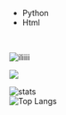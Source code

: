 - Python
- Html
 <br>
 
<img src="https://komarev.com/ghpvc/?username=SwishyW&label=Profile%20views&color=0e75b6&style=flat" alt="iliiii" /> </p>
<img src="https://discord.c99.nl/widget/theme-2/852845185619591168.png">



![stats](https://github-readme-stats.vercel.app/api?username=SwishyW&show_icons=true&theme=graywhite)    
![Top Langs](https://github-readme-stats.vercel.app/api/top-langs/?username=SwishyW&layout=compact&theme=graywhite) 
